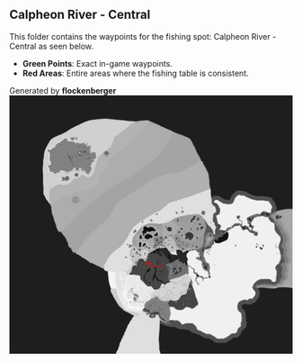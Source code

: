 ## Calpheon River - Central
This folder contains the waypoints for the fishing spot: Calpheon River - Central as seen below.

- **Green Points**: Exact in-game waypoints.
- **Red Areas**: Entire areas where the fishing table is consistent.

Generated by **flockenberger**
![Calpheon River - Central](./Preview.png?raw=true "Calpheon River - Central")